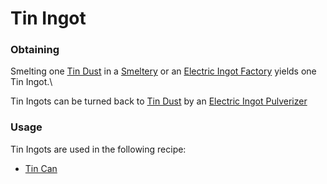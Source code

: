 # Tin Ingot

### Obtaining

Smelting one [Tin Dust](https://github.com/Slimefun/Slimefun4/wiki/Tin-Dust) in a [Smeltery](https://github.com/Slimefun/Slimefun4/wiki/Smeltery) or an [Electric Ingot Factory](https://github.com/Slimefun/Slimefun4/wiki/Electric-Ingot-Factory) yields one Tin Ingot.\


Tin Ingots can be turned back to [Tin Dust](https://github.com/Slimefun/Slimefun4/wiki/Tin-Dust) by an [Electric Ingot Pulverizer](https://github.com/Slimefun/Slimefun4/wiki/Electric-Ingot-Pulverizer)

### Usage

Tin Ingots are used in the following recipe:

* [Tin Can](https://github.com/Slimefun/Slimefun4/wiki/Miscellaneous-Items)
